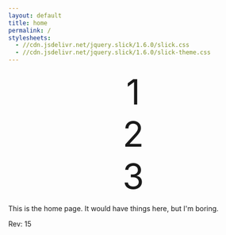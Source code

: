 ```yaml
---
layout: default
title: home
permalink: /
stylesheets:
  - //cdn.jsdelivr.net/jquery.slick/1.6.0/slick.css
  - //cdn.jsdelivr.net/jquery.slick/1.6.0/slick-theme.css
---
```


<div id="main-carousel" style="font-size: 500%; width: 200px; text-align: center; margin: 0 auto 0 auto;">
  <div>1</div>
  <div>2</div>
  <div>3</div>
</div>

This is the home page. It would have things here, but I'm boring.

Rev: 15

<script src="https://ajax.googleapis.com/ajax/libs/jquery/3.2.1/jquery.min.js"></script>
<script type="text/javascript" src="//cdn.jsdelivr.net/jquery.slick/1.6.0/slick.min.js"></script>
<script>
$("#main-carousel").slick();
</script>
